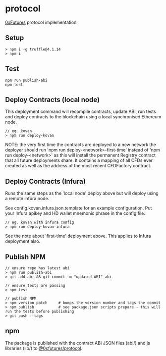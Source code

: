 # protocol

[0xFutures](https://0xfutures.com) protocol implementation

## Setup

```
> npm i -g truffle@4.1.14
> npm i
```

## Test

```
npm run publish-abi
npm test
```

## Deploy Contracts (local node)

This deployment command will recompile contracts, update ABI, run tests and deploy contracts to the blockchain using a local synchronised Ethereum node.

```
// eg. kovan
> npm run deploy-kovan
```

NOTE: the very first time the contracts are deployed to a new network the deployer should run 'npm run deploy-&lt;network&gt;-first-time' instead of 'npm run deploy-&lt;network&gt;' as this will install the permanent Registry contract that all future deployments share. It contains a mapping of all CFDs ever created as well as the address of the most recent CFDFactory contract.

## Deploy Contracts (Infura)

Runs the same steps as the 'local node' deploy above but will deploy using a remote infura node.

See config.kovan.infura.json.template for an example configuration. Put your Infura apikey and HD wallet mnemonic phrase in the config file.

```
// eg. kovan with infura config
> npm run deploy-kovan-infura
```

See the note about 'first-time' deployment above. This applies to Infura deployment also.

## Publish NPM

```
// ensure repo has latest abi
> npm run publish-abi
> git add abi && git commit -m "updated ABI" abi

// ensure tests are passing
> npm test

// publish NPM
> npm version patch     # bumps the version number and tags the commit
> npm publish           # see package.json scripts prepare - this will run the tests before publishing
> git push --tags
```

## npm

The package is published with the contract ABI JSON files (abi/) and js libraries (lib/) to [@0xfutures/protocol](https://www.npmjs.com/package/@0xfutures/protocol).
